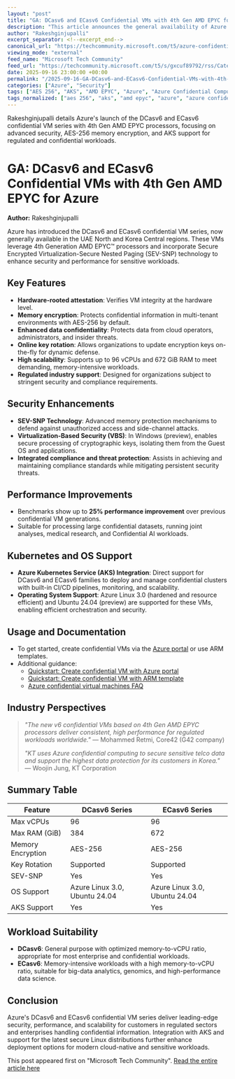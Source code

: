 ```yaml
---
layout: "post"
title: "GA: DCasv6 and ECasv6 Confidential VMs with 4th Gen AMD EPYC for Azure"
description: "This article announces the general availability of Azure's DCasv6 and ECasv6 confidential VM series, powered by 4th Generation AMD EPYC processors. It covers their security features such as Secure Encrypted Virtualization-Secure Nested Paging (SEV-SNP), AES-256 memory encryption, integration with Azure Kubernetes Service (AKS), support for Azure Linux 3.0 and Ubuntu 24.04, as well as improved performance, scalability, and use cases for regulated industries and confidential workloads."
author: "Rakeshginjupalli"
excerpt_separator: <!--excerpt_end-->
canonical_url: "https://techcommunity.microsoft.com/t5/azure-confidential-computing/ga-dcasv6-and-ecasv6-confidential-vms-based-on-4th-generation/ba-p/4451460"
viewing_mode: "external"
feed_name: "Microsoft Tech Community"
feed_url: "https://techcommunity.microsoft.com/t5/s/gxcuf89792/rss/Category?category.id=Azure"
date: 2025-09-16 23:00:00 +00:00
permalink: "/2025-09-16-GA-DCasv6-and-ECasv6-Confidential-VMs-with-4th-Gen-AMD-EPYC-for-Azure.html"
categories: ["Azure", "Security"]
tags: ["AES 256", "AKS", "AMD EPYC", "Azure", "Azure Confidential Computing", "Cloud Security", "Community", "Confidential VMs", "Confidential Workloads", "DCasv6", "ECasv6", "Enterprise Performance", "Key Rotation", "Linux Kernel", "Memory Encryption", "Multi Tenant Security", "Secure Cloud", "Security", "SEV SNP", "Virtualization Based Security", "Windows VBS"]
tags_normalized: ["aes 256", "aks", "amd epyc", "azure", "azure confidential computing", "cloud security", "community", "confidential vms", "confidential workloads", "dcasv6", "ecasv6", "enterprise performance", "key rotation", "linux kernel", "memory encryption", "multi tenant security", "secure cloud", "security", "sev snp", "virtualization based security", "windows vbs"]
---
```


Rakeshginjupalli details Azure's launch of the DCasv6 and ECasv6 confidential VM series with 4th Gen AMD EPYC processors, focusing on advanced security, AES-256 memory encryption, and AKS support for regulated and confidential workloads.<!--excerpt_end-->

# GA: DCasv6 and ECasv6 Confidential VMs with 4th Gen AMD EPYC for Azure

**Author:** Rakeshginjupalli

Azure has introduced the DCasv6 and ECasv6 confidential VM series, now generally available in the UAE North and Korea Central regions. These VMs leverage 4th Generation AMD EPYC™ processors and incorporate Secure Encrypted Virtualization-Secure Nested Paging (SEV-SNP) technology to enhance security and performance for sensitive workloads.

## Key Features

- **Hardware-rooted attestation**: Verifies VM integrity at the hardware level.
- **Memory encryption**: Protects confidential information in multi-tenant environments with AES-256 by default.
- **Enhanced data confidentiality**: Protects data from cloud operators, administrators, and insider threats.
- **Online key rotation**: Allows organizations to update encryption keys on-the-fly for dynamic defense.
- **High scalability**: Supports up to 96 vCPUs and 672 GiB RAM to meet demanding, memory-intensive workloads.
- **Regulated industry support**: Designed for organizations subject to stringent security and compliance requirements.

## Security Enhancements

- **SEV-SNP Technology**: Advanced memory protection mechanisms to defend against unauthorized access and side-channel attacks.
- **Virtualization-Based Security (VBS)**: In Windows (preview), enables secure processing of cryptographic keys, isolating them from the Guest OS and applications.
- **Integrated compliance and threat protection**: Assists in achieving and maintaining compliance standards while mitigating persistent security threats.

## Performance Improvements

- Benchmarks show up to **25% performance improvement** over previous confidential VM generations.
- Suitable for processing large confidential datasets, running joint analyses, medical research, and Confidential AI workloads.

## Kubernetes and OS Support

- **Azure Kubernetes Service (AKS) Integration**: Direct support for DCasv6 and ECasv6 families to deploy and manage confidential clusters with built-in CI/CD pipelines, monitoring, and scalability.
- **Operating System Support**: Azure Linux 3.0 (hardened and resource efficient) and Ubuntu 24.04 (preview) are supported for these VMs, enabling efficient orchestration and security.

## Usage and Documentation

- To get started, create confidential VMs via the [Azure portal](https://learn.microsoft.com/en-us/azure/confidential-computing/quick-create-confidential-vm-portal) or use ARM templates.
- Additional guidance:
  - [Quickstart: Create confidential VM with Azure portal](https://learn.microsoft.com/en-us/azure/confidential-computing/quick-create-confidential-vm-portal)
  - [Quickstart: Create confidential VM with ARM template](https://learn.microsoft.com/en-us/azure/confidential-computing/quick-create-confidential-vm-arm)
  - [Azure confidential virtual machines FAQ](https://learn.microsoft.com/en-us/azure/confidential-computing/confidential-vm-faq)

## Industry Perspectives

> *"The new v6 confidential VMs based on 4th Gen AMD EPYC processors deliver consistent, high performance for regulated workloads worldwide."*
> — Mohammed Retmi, Core42 (G42 company)
>
> *"KT uses Azure confidential computing to secure sensitive telco data and support the highest data protection for its customers in Korea."*
> — Woojin Jung, KT Corporation

## Summary Table

| Feature                 | DCasv6 Series           | ECasv6 Series           |
|------------------------|-------------------------|-------------------------|
| Max vCPUs              | 96                      | 96                      |
| Max RAM (GiB)          | 384                     | 672                     |
| Memory Encryption      | AES-256                 | AES-256                 |
| Key Rotation           | Supported               | Supported               |
| SEV-SNP                | Yes                     | Yes                     |
| OS Support             | Azure Linux 3.0, Ubuntu 24.04 | Azure Linux 3.0, Ubuntu 24.04 |
| AKS Support            | Yes                     | Yes                     |

## Workload Suitability

- **DCasv6**: General purpose with optimized memory-to-vCPU ratio, appropriate for most enterprise and confidential workloads.
- **ECasv6**: Memory-intensive workloads with a high memory-to-vCPU ratio, suitable for big-data analytics, genomics, and high-performance data science.

## Conclusion

Azure's DCasv6 and ECasv6 confidential VM series deliver leading-edge security, performance, and scalability for customers in regulated sectors and enterprises handling confidential information. Integration with AKS and support for the latest secure Linux distributions further enhance deployment options for modern cloud-native and sensitive workloads.

This post appeared first on "Microsoft Tech Community". [Read the entire article here](https://techcommunity.microsoft.com/t5/azure-confidential-computing/ga-dcasv6-and-ecasv6-confidential-vms-based-on-4th-generation/ba-p/4451460)
